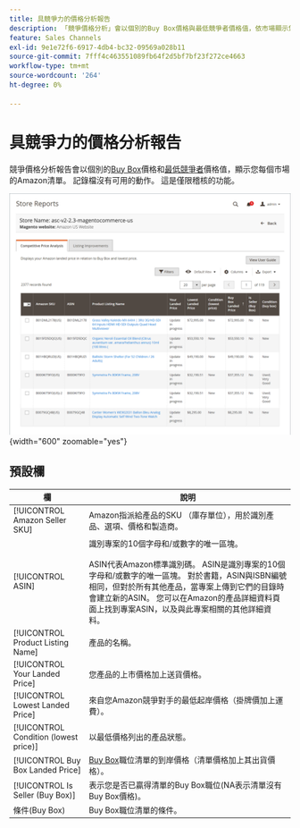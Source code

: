 ```yaml
---
title: 具競爭力的價格分析報告
description: 「競爭價格分析」會以個別的Buy Box價格與最低競爭者價格值，依市場顯示您的Amazon清單。
feature: Sales Channels
exl-id: 9e1e72f6-6917-4db4-bc32-09569a028b11
source-git-commit: 7fff4c463551089fb64f2d5bf7bf23f272ce4663
workflow-type: tm+mt
source-wordcount: '264'
ht-degree: 0%

---
```


# 具競爭力的價格分析報告

競爭價格分析報告會以個別的[Buy Box](./buy-box-competitor-pricing.md)價格和[最低競爭者](./lowest-competitor-pricing.md)價格值，顯示您每個市場的Amazon清單。 記錄檔沒有可用的動作。 這是僅限稽核的功能。

![競爭價格分析報告](assets/amazon-competitive-price-analysis.png){width="600" zoomable="yes"}

## 預設欄

| 欄 | 說明 |
|---------------------------------------|------------------------------------------------------------------------------------------------------------------------------------------------------------------------------------------------------------------------------------------------------------------------------------------------------------------------------------------------------------------------------------------------------------------------------------------------------------------------------------|
| [!UICONTROL Amazon Seller SKU] | Amazon指派給產品的SKU （庫存單位），用於識別產品、選項、價格和製造商。 |
| [!UICONTROL ASIN] | 識別專案的10個字母和/或數字的唯一區塊。<br><br>ASIN代表Amazon標準識別碼。 ASIN是識別專案的10個字母和/或數字的唯一區塊。 對於書籍，ASIN與ISBN編號相同，但對於所有其他產品，當專案上傳到它們的目錄時會建立新的ASIN。 您可以在Amazon的產品詳細資料頁面上找到專案ASIN，以及與此專案相關的其他詳細資料。 |
| [!UICONTROL Product Listing Name] | 產品的名稱。 |
| [!UICONTROL Your Landed Price] | 您產品的上市價格加上送貨價格。 |
| [!UICONTROL Lowest Landed Price] | 來自您Amazon競爭對手的最低起岸價格（掛牌價加上運費）。 |
| [!UICONTROL Condition (lowest price)] | 以最低價格列出的產品狀態。 |
| [!UICONTROL Buy Box Landed Price] | [Buy Box](./buy-box-competitor-pricing.md)職位清單的到岸價格（清單價格加上其出貨價格）。 |
| [!UICONTROL Is Seller (Buy Box)] | 表示您是否已贏得清單的Buy Box職位(NA表示清單沒有Buy Box價格)。 |
| 條件(Buy Box) | Buy Box職位清單的條件。 |
